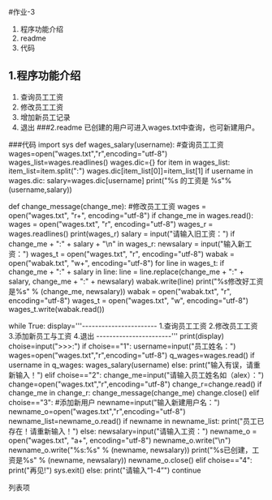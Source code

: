 ﻿#作业-3

 1. 程序功能介绍
 2. readme
 4. 代码

## 1.程序功能介绍
1. 查询员工工资
2. 修改员工工资
3. 增加新员工记录
4. 退出
###2.readme
已创建的用户可进入wages.txt中查询，也可新建用户。

###代码
import sys
def wages_salary(username): #查询员工工资
    wages=open("wages.txt","r",encoding="utf-8")
    wages_list=wages.readlines()
    wages.dic={}
    for item in wages_list:
        item_list=item.split(":")
        wages.dic[item_list[0]]=item_list[1]
        if username in wages.dic:
            salary=wages.dic[username]
    print("%s 的工资是 %s"%(username,salary))

def change_message(change_me): #修改员工工资
    wages = open("wages.txt", "r+", encoding="utf-8")
    if change_me in wages.read():
        wages = open("wages.txt", "r", encoding="utf-8")
        wages_r = wages.readlines()
        print(wages_r)
        salary = input("请输入旧工资：")
        if change_me + ":" + salary + "\n" in wages_r:
            newsalary = input("输入新工资：")
            wages_t = open("wages.txt", "r", encoding="utf-8")
            wabak = open("wabak.txt", "w+", encoding="utf-8")
            for line in wages_t:
                if change_me + ":" + salary in line:
                    line = line.replace(change_me + ":" + salary, change_me + ":" + newsalary)
                wabak.write(line)
        print("%s修改好工资是%s" % (change_me, newsalary))
    wabak = open("wabak.txt", "r", encoding="utf-8")
    wages_t = open("wages.txt", "w", encoding="utf-8")
    wages_t.write(wabak.read())




while True:
    display='''-----------------------
             1.查询员工工资
             2.修改员工工资
             3.添加新员工与工资
             4.退出
             -----------------------'''
    print(display)
    choise=input(">>>:")
    if choise=="1":
        username=input("员工姓名：")
        wages=open("wages.txt","r",encoding="utf-8")
        q_wages=wages.read()
        if username in q_wages:
            wages_salary(username)
        else:
            print("输入有误，请重新输入！")
    elif choise=="2":
        change_me=input("请输入员工姓名如（alex）：")
        change=open("wages.txt","r",encoding="utf-8")
        change_r=change.read()
        if change_me in change_r:
            change_message(change_me)
            change.close()
    elif choise=="3":  #添加新用户
        newname=input("输入新建用户名：")
        newname_o=open("wages.txt","r",encoding="utf-8")
        newname_list=newname_o.read()
        if newname in newname_list:
            print("员工已存在！请重新输入！")
        else:
            newsalary=input("请输入工资：")
            newname_o = open("wages.txt", "a+", encoding="utf-8")
            newname_o.write("\n")
            newname_o.write("%s:%s" % (newname, newsalary))
            print("%s已创建，工资是%s" % (newname, newsalary))
            newname_o.close()
    elif choise=="4":
        print("再见!")
        sys.exit()
    else:
        print("请输入“1-4”")
        continue

列表项